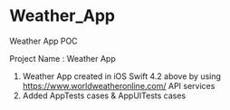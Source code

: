 # Weather_App
Weather App POC

Project Name : Weather App 

1. Weather App created in iOS Swift 4.2 above by using https://www.worldweatheronline.com/ API services
2. Added AppTests cases & AppUITests cases
